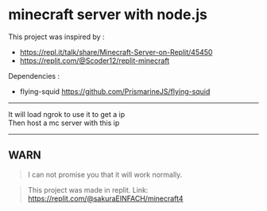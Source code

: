 # minecraft server with node.js

This project was inspired by :<br>
- https://repl.it/talk/share/Minecraft-Server-on-Replit/45450
- https://replit.com/@Scoder12/replit-minecraft

Dependencies :
- flying-squid https://github.com/PrismarineJS/flying-squid

---
It will load ngrok to use it to get a ip<br>
Then host a mc server with this ip

---

## WARN
>I can not promise you that it will work normally.

>This project was made in replit.
Link: https://replit.com/@sakuraEINFACH/minecraft4

